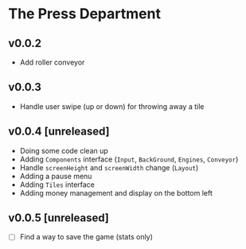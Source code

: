 # The Press Department

## v0.0.2

- Add roller conveyor

## v0.0.3

- Handle user swipe (up or down) for throwing away a tile

## v0.0.4 [unreleased]

- Doing some code clean up
- Adding `Components` interface (`Input`, `BackGround`, `Engines`, `Conveyor`)
- Handle `screenHeight` and `screenWidth` change (`Layout`)
- Adding a pause menu
- Adding `Tiles` interface
- Adding money management and display on the bottom left

## v0.0.5 [unreleased]

- [ ] Find a way to save the game (stats only)
